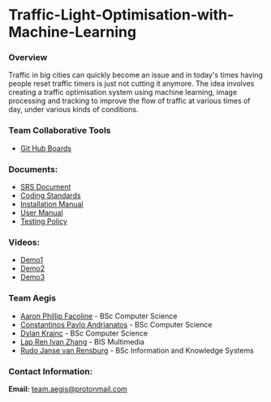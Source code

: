 # Traffic-Light-Optimisation-with-Machine-Learning
### Overview
Traffic in big cities can quickly become an issue and in today's times having people reset traffic timers is just not cutting it anymore. The idea involves creating a traffic optimisation system using machine learning, image processing and tracking to improve the flow of traffic at various times of day, under various kinds of conditions.

### Team Collaborative Tools
- [Git Hub Boards](https://github.com/COS301-SE-2020/Traffic-Light-Optimisation-with-Machine-Learning/projects/1)

### Documents:
- [SRS Document](https://docs.google.com/document/d/1eAyJ9G06l1lmgcqCTheV70fToOEOCEJhwa5ln3IvMO0/edit)
- [Coding Standards](https://docs.google.com/document/d/1InJWy2IhB9PpMIdWKsOTQqAvSV-frXWTlyMCSbN2ptw/edit?usp=sharing)
- [Installation Manual](https://docs.google.com/document/d/1x6ZiMAT8Qi2fKVTq8rmmD2MvIuykocylTufLMkb5HN8/edit)
- [User Manual](https://docs.google.com/document/d/1LhNsORokHXgobBF2hBluUihjAdw82lQBsTMyffnl3xo/edit?usp=sharing)
- [Testing Policy](https://docs.google.com/document/d/1uQSWXwHwujGRCfhbE4_SyaJXH8ZU_CBVqf4pOfi2lyE/edit?usp=sharing)

### Videos:
- [Demo1](https://drive.google.com/file/d/1HNoL0pdnFfn3Cb0Z3-eRs1o_N3_JG22i/view)
- [Demo2](https://drive.google.com/file/d/13dmAR3M4ZUxfl5obMsLprwA5LvO8q-_V/view?usp=sharing)
- [Demo3](https://drive.google.com/file/d/1dd6qi-dmBLVNAwj5R6ijZf_kdjn7Lgma/view?usp=sharing)


### Team Aegis
- [Aaron Phillip Facoline](https://aaronfacoline.github.io/resume/ "Link to resume") - BSc Computer Science
- [Constantinos Pavlo Andrianatos](https://pavlo-andrianatos.github.io/resume/ "Link to resume") - BSc Computer Science
- [Dylan Krajnc](https://dylan-krajnc.github.io/resume/ "Link to resume") - BSc Computer Science
- [Lap Ren Ivan Zhang](https://lirenivanzhang.github.io/ "Link to resume") - BIS Multimedia
- [Rudo Janse van Rensburg](https://rudo-janse-van-rensburg.github.io/resume/ "Link to resume") - BSc Information and Knowledge Systems

### Contact Information:

**Email:** <team.aegis@protonmail.com>

